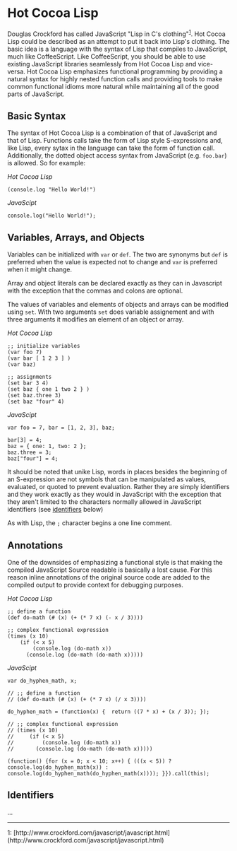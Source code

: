Hot Cocoa Lisp
====

Douglas Crockford has called JavaScript "Lisp in C's
clothing"<sup>[1](#references)</sup>. Hot Cocoa Lisp could be
described as an attempt to put it back into Lisp's clothing. The basic
idea is a language with the syntax of Lisp that compiles to
JavaScript, much like CoffeeScript. Like CoffeeScript, you should be
able to use existing JavaScript libraries seamlessly from Hot Cocoa
Lisp and vice-versa. Hot Cocoa Lisp emphasizes functional programming
by providing a natural syntax for highly nested function calls and
providing tools to make common functional idioms more natural while
maintaining all of the good parts of JavaScript.

Basic Syntax
----

The syntax of Hot Cocoa Lisp is a combination of that of JavaScript
and that of Lisp.  Functions calls take the form of Lisp style
S-expressions and, like Lisp, every sytax in the language can take the
form of function call.  Additionally, the dotted object access syntax
from JavaScript (e.g. `foo.bar`) is allowed.  So for example:

*Hot Cocoa Lisp*

    (console.log "Hello World!")

*JavaScipt*

    console.log("Hello World!");

Variables, Arrays, and Objects
----

Variables can be initialized with `var` or `def`.  The two are
synonyms but `def` is preferred when the value is expected not to
change and `var` is preferred when it might change.

Array and object literals can be declared exactly as they can in
Javascript with the exception that the commas and colons are optional.

The values of variables and elements of objects and arrays can be
modified using `set`.  With two arguments `set` does variable
assignement and with three arguments it modifies an element of an
object or array.

*Hot Cocoa Lisp*

    ;; initialize variables
    (var foo 7)
    (var bar [ 1 2 3 ] )
    (var baz)

    ;; assignments
    (set bar 3 4)
    (set baz { one 1 two 2 } )
    (set baz.three 3)
    (set baz "four" 4)

*JavaScipt*

    var foo = 7, bar = [1, 2, 3], baz;
    
    bar[3] = 4;
    baz = { one: 1, two: 2 };
    baz.three = 3;
    baz["four"] = 4;

It should be noted that unike Lisp, words in places besides the
beginning of an S-expression are not symbols that can be manipulated
as values, evaluated, or quoted to prevent evaluation.  Rather they
are simply identifiers and they work exactly as they would in
JavaScript with the exception that they aren't limited to the
characters normally allowed in JavaScript identifiers (see
[identifiers](#identifiers) below)

As with Lisp, the `;` character begins a one line comment.

Annotations
----

One of the downsides of emphasizing a functional style is that making
the compiled JavaScript Source readable is basically a lost cause. For
this reason inline annotations of the original source code are added
to the compiled output to provide context for debugging purposes.

*Hot Cocoa Lisp*

    ;; define a function
    (def do-math (# (x) (+ (* 7 x) (- x / 3))))

    ;; complex functional expression
    (times (x 10)
        (if (< x 5)
            (console.log (do-math x))
          (console.log (do-math (do-math x)))))

*JavaScipt*

    var do_hyphen_math, x;
    
    // ;; define a function
    // (def do-math (# (x) (+ (* 7 x) (/ x 3))))
    
    do_hyphen_math = (function(x) {  return ((7 * x) + (x / 3)); });
    
    // ;; complex functional expression
    // (times (x 10)
    //     (if (< x 5)
    //         (console.log (do-math x))
    //       (console.log (do-math (do-math x)))))
    
    (function() {for (x = 0; x < 10; x++) { (((x < 5)) ? console.log(do_hyphen_math(x)) : console.log(do_hyphen_math(do_hyphen_math(x)))); }}).call(this);


<span id="identifiers"></span>

Identifiers
----

...

<hr id="references" />
1: [http://www.crockford.com/javascript/javascript.html](http://www.crockford.com/javascript/javascript.html)

